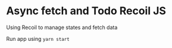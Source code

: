 # Async fetch and Todo Recoil JS

Using Recoil to manage states and fetch data

Run app using `yarn start`